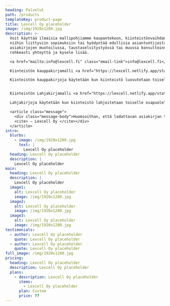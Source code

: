 ```yaml
---
heading: Palvelut
path: /products
templateKey: product-page
title: Lexcell Oy placeholder
image: /img/1920x1280.jpg
description: >-
  Voit käyttää ilmaisia mallipohjiamme kaupantekoon, kiinteistönvaihdantaan,
  niihin liittyviin sopimuksiin tai hyödyntää edullisia asiantuntijoitamme
  asiakirjojen muotoilussa, taustaselvitystyössä tai muussa konsultoinnissa. Ota
  rohkeasti yhteyttä ja kysele lisää.

  <a href="mailto:info@lexcell.fi" class="email-link">info@lexcell.fi</a> tai etunimi.sukunimi@lexcell.fi. Henkilöesittelyn löydät [täältä](https://lexcell.netlify.app/about).  

  Kiinteistön kauppakirjamalli <a href="https://lexcell.netlify.app/static/pdf/kauppakirja.pdf"  class="pdf-link" download>Lataa</a>

  Kiinteistön kauppakirjoja käytetään kun kiinteistö luovutetaan toiselle osapuolelle vastiketta vastaan.


  Kiinteistön Lahjakirjamalli <a href="https://lexcell.netlify.app/static/pdf/lahjakirja.pdf"  class="pdf-link" download>Lataa</a>

  Lahjakirjoja käytetään kun kiinteistö lahjoitetaan toiselle osapuolelle ilman vastiketta, esimerkiksi sukulaiselle.

  <article class="message">
  	<div class="message-body">Huomioithan, että ladattavan asiakirjan tietojen käyttäminen ei muodosta toimeksiantosopimusta Lexcell Oy:n ja käyttäjän välille. Tämä tarkoittaa, että Lexcell Oy ei vastaa vahingoista, joita mahdollisesti koituu materiaalin käytöstä. Lexcell Oy vastaa asiakirjoista, jotka on laadittu toimeksiantosuhteessa yhtiön kanssa.<br>
  	<cite> – Lexcell Oy </cite></div>
  </article>
intro:
  blurbs:
    - image: /img/1920x1280.jpg
      text: |
        Lexcell Oy placeholder
  heading: Lexcell Oy placeholder
  description: |
    Lexcell Oy placeholder
main:
  heading: Lexcell Oy placeholder
  description: |
    Lexcell Oy placeholder
  image1:
    alt: Lexcell Oy placeholder
    image: /img/1920x1280.jpg
  image2:
    alt: Lexcell Oy placeholder
    image: /img/1920x1280.jpg
  image3:
    alt: Lexcell Oy placeholder
    image: /img/1920x1280.jpg
testimonials:
  - author: Lexcell Oy placeholder
    quote: Lexcell Oy placeholder
  - author: Lexcell Oy placeholder
    quote: Lexcell Oy placeholder
full_image: /img/1920x1280.jpg
pricing:
  heading: Lexcell Oy placeholder
  description: Lexcell Oy placeholder
  plans:
    - description: Lexcell Oy placeholder
      items:
        - Lexcell Oy placeholder
      plan: Custom
      price: ??
---
```

